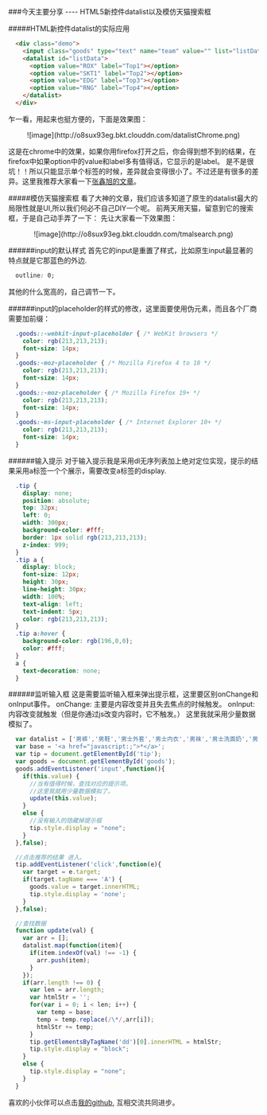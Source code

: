 ###今天主要分享 ---- HTML5新控件datalist以及模仿天猫搜索框

#####HTML新控件datalist的实际应用
```HTML
  <div class="demo">
    <input class="goods" type="text" name="team" value="" list="listData" placeholder="search team">
    <datalist id="listData">
      <option value="ROX" label="Top1"></option>
      <option value="SKT1" label="Top2"></option>
      <option value="EDG" label="Top3"></option>
      <option value="RNG" label="Top4"></option>
    </datalist>
  </div>
```
  乍一看，用起来也挺方便的，下面是效果图：
<center>![image](http://o8sux93eg.bkt.clouddn.com/datalistChrome.png)</center>
  
  这是在chrome中的效果，如果你用firefox打开之后，你会得到想不到的结果，在firefox中如果option中的value和label多有值得话，它显示的是label。
  是不是很坑！！所以只能显示单个标签的时候，差异就会变得很小了。不过还是有很多的差异。这里我推荐大家看一下[张鑫旭的文章](http://www.zhangxinxu.com/wordpress/2013/03/html5-datalist-%E5%AE%9E%E9%99%85%E5%BA%94%E7%94%A8-%E5%8F%AF%E8%A1%8C%E6%80%A7/)。

#####模仿天猫搜索框
  看了大神的文章，我们应该多知道了原生的datalist最大的局限性就是UI,所以我们何必不自己DIY一个呢。
  前两天用天猫，留意到它的搜索框，于是自己动手弄了一下：
  先让大家看一下效果图：
<center>![image](http://o8sux93eg.bkt.clouddn.com/tmalsearch.png)</center>

######input的默认样式
  首先它的input是重置了样式，比如原生input最显著的特点就是它那蓝色的外边.
```css
  outline: 0;
```
  其他的什么宽高的，自己调节一下。

######input的placeholder的样式的修改，这里面要使用伪元素，而且各个厂商需要加前缀：

```css
  .goods::-webkit-input-placeholder { /* WebKit browsers */
    color: rgb(213,213,213);
    font-size: 14px;
  }
  .goods:-moz-placeholder { /* Mozilla Firefox 4 to 18 */
    color: rgb(213,213,213);
    font-size: 14px;
  }
  .goods::-moz-placeholder { /* Mozilla Firefox 19+ */
    color: rgb(213,213,213);
    font-size: 14px;
  }
  .goods:-ms-input-placeholder { /* Internet Explorer 10+ */
    color: rgb(213,213,213);
    font-size: 14px;
  }
```

######输入提示
  对于输入提示我是采用dl无序列表加上绝对定位实现，提示的结果采用a标签一个个展示，需要改变a标签的display.
```css
  .tip {
    display: none;
    position: absolute;
    top: 32px;
    left: 0;
    width: 300px;
    background-color: #fff;
    border: 1px solid rgb(213,213,213);
    z-index: 999;
  }
  .tip a {
    display: block;
    font-size: 12px;
    height: 30px;
    line-height: 30px;
    width: 100%;
    text-align: left;
    text-indent: 5px;
    color: rgb(213,213,213);
  }
  .tip a:hover {
    background-color: rgb(196,0,0);
    color: #fff;
  }
  a {
    text-decoration: none;
  }
```

######监听输入框
  这是需要监听输入框来弹出提示框，这里要区别onChange和onInput事件。
  onChange: 主要是内容改变并且失去焦点的时候触发。
  onInput: 内容改变就触发（但是你通过js改变内容时，它不触发。）
  这里我就采用少量数据模拟了。
```js
  var datalist = ['男裤','男鞋','男士外套','男士内衣','男袜','男士洗面奶','男士皮带'];
  var base = '<a href="javascript:;">*</a>';
  var tip = document.getElementById('tip');
  var goods = document.getElementById('goods');
  goods.addEventListener('input',function(){
    if(this.value) {
      //当有值得时候，查找对应的提示项。
      //这里我就用少量数据模拟了。
      update(this.value);
    }
    else {
      //没有输入的隐藏掉提示框
      tip.style.display = "none";
    }
  },false);

  //点击推荐的结果 进入。
  tip.addEventListener('click',function(e){
    var target = e.target;
    if(target.tagName === 'A') {
      goods.value = target.innerHTML;
      tip.style.display = 'none';
    }
  },false);

  //查找数据
  function update(val) {
    var arr = [];
    datalist.map(function(item){
      if(item.indexOf(val) !== -1) {
        arr.push(item);
      }
    });
    if(arr.length !== 0) {
      var len = arr.length;
      var htmlStr = '';
      for(var i = 0; i < len; i++) {
        var temp = base;
        temp = temp.replace(/\*/,arr[i]);
        htmlStr += temp;
      }
      tip.getElementsByTagName('dd')[0].innerHTML = htmlStr;
      tip.style.display = "block";
    }
    else {
      tip.style.display = "none";
    }
  }
```

  喜欢的小伙伴可以点击[我的github](https://github.com/15751165579), 互相交流共同进步。
